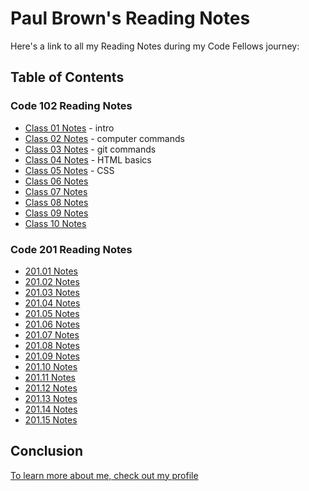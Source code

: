 # Paul Brown's Reading Notes

Here's a link to all my Reading Notes during my Code Fellows journey:

## Table of Contents

### Code 102 Reading Notes
* [Class 01 Notes](./102/class-01.md) - intro
* [Class 02 Notes](./102/class-02.md) - computer commands
* [Class 03 Notes](./102/class-03.md) - git commands
* [Class 04 Notes](102/class-04.md) - HTML basics
* [Class 05 Notes](102/class-05.md) - CSS
* [Class 06 Notes](102/class-06.md)
* [Class 07 Notes](102/class-07.md)
* [Class 08 Notes](102/class-08.md)
* [Class 09 Notes](102/class-09.md)
* [Class 10 Notes](102/class-10.md)


### Code 201 Reading Notes
* [201.01 Notes](201/201-class01.md)
* [201.02 Notes](201/201-class02.md)
* [201.03 Notes](201/201-class03.md)
* [201.04 Notes](201/201-class04.md)
* [201.05 Notes](201/201-class05.md)
* [201.06 Notes](201/201-class06.md)
* [201.07 Notes](201/201-class07.md)
* [201.08 Notes](201/201-class08.md)
* [201.09 Notes](201/201-class09.md)
* [201.10 Notes](201/201-class10.md)
* [201.11 Notes](201/201-class11.md)
* [201.12 Notes](201/201-class12.md)
* [201.13 Notes](201/201-class13.md)
* [201.14 Notes](201/201-class14.md)
* [201.15 Notes](201/201-class15.md)



## Conclusion

[To learn more about me, check out my profile](https://github.com/0xQuasark)
